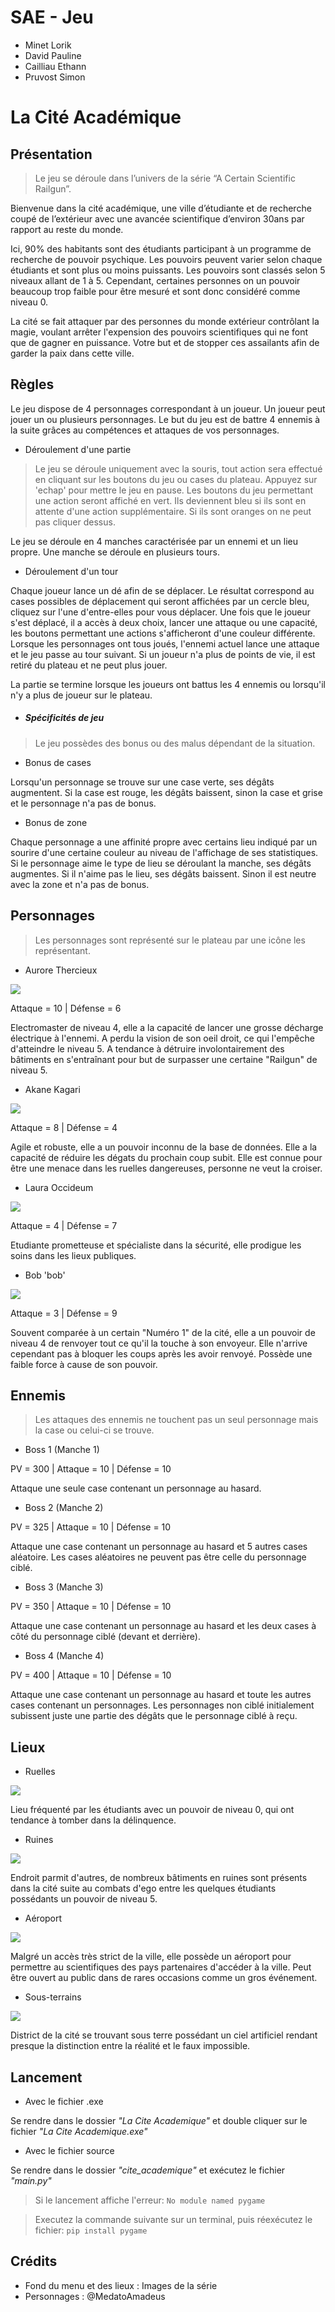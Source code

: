 # SAE - Jeu
- Minet Lorik
- David Pauline
- Cailliau Ethann
- Pruvost Simon


# La Cité Académique
## Présentation
> Le jeu se déroule dans l’univers de la série “A Certain Scientific Railgun”.

Bienvenue dans la cité académique, une ville d’étudiante et de recherche coupé de l’extérieur avec une avancée scientifique d’environ 30ans par rapport au reste du monde.

Ici, 90% des habitants sont des étudiants participant à un programme de recherche de pouvoir psychique. Les pouvoirs peuvent varier selon chaque étudiants et sont plus ou moins puissants.
Les pouvoirs sont classés selon 5 niveaux allant de 1 à 5. Cependant, certaines personnes on un pouvoir beaucoup trop faible pour être mesuré et sont donc considéré comme niveau 0.

La cité se fait attaquer par des personnes du monde extérieur contrôlant la magie, voulant arrêter l'expension des pouvoirs scientifiques qui ne font que de gagner en puissance.
Votre but et de stopper ces assailants afin de garder la paix dans cette ville.

## Règles

Le jeu dispose de 4 personnages correspondant à un joueur. Un joueur peut jouer un ou plusieurs personnages. Le but du jeu est de battre 4 ennemis à la suite grâces au compétences et attaques de vos personnages.

  
- Déroulement d'une partie

> Le jeu se déroule uniquement avec la souris, tout action sera effectué en cliquant sur les boutons du jeu ou cases du plateau.
> Appuyez sur 'echap' pour mettre le jeu en pause.
> Les boutons du jeu permettant une action seront affiché en vert. Ils deviennent bleu si ils sont en attente d'une action supplémentaire. Si ils sont oranges on ne peut pas cliquer dessus.


Le jeu se déroule en 4 manches caractérisée par un ennemi et un lieu propre. Une manche se déroule en plusieurs tours.


- Déroulement d'un tour

Chaque joueur lance un dé afin de se déplacer. Le résultat correspond au cases possibles de déplacement qui seront affichées par un cercle bleu, cliquez sur l'une d'entre-elles pour vous déplacer.
Une fois que le joueur s'est déplacé, il a accès à deux choix, lancer une attaque ou une capacité, les boutons permettant une actions s'afficheront d'une couleur différente.
Lorsque les personnages ont tous joués, l'ennemi actuel lance une attaque et le jeu passe au tour suivant. Si un joueur n'a plus de points de vie, il est retiré du plateau et ne peut plus jouer.

La partie se termine lorsque les joueurs ont battus les 4 ennemis ou lorsqu'il n'y a plus de joueur sur le plateau.

- ##### Spécificités de jeu
>Le jeu possèdes des bonus ou des malus dépendant de la situation.

- Bonus de cases

Lorsqu'un personnage se trouve sur une case verte, ses dégâts augmentent.
Si la case est rouge, les dégâts baissent, sinon la case et grise et le personnage n'a pas de bonus.

- Bonus de zone

Chaque personnage a une affinité propre avec certains lieu indiqué par un sourire d'une certaine couleur au niveau de l'affichage de ses statistiques.
Si le personnage aime le type de lieu se déroulant la manche, ses dégâts augmentes.
Si il n'aime pas le lieu, ses dégâts baissent. Sinon il est neutre avec la zone et n'a pas de bonus.


## Personnages
> Les personnages sont représenté sur le plateau par une icône les représentant.


- Aurore Thercieux

![](https://cdn.discordapp.com/attachments/560215468086919192/1165662835888623686/aurore_sans_fond.png)

Attaque = 10 | Défense = 6

Electromaster de niveau 4, elle a la capacité de lancer une grosse décharge électrique à l'ennemi.
A perdu la vision de son oeil droit, ce qui l'empêche d'atteindre le niveau 5. A tendance à détruire involontairement des bâtiments en s'entraînant pour but de surpasser une certaine "Railgun" de niveau 5.


- Akane Kagari

![](https://cdn.discordapp.com/attachments/560215468086919192/1165662836199010354/akane_sans_fond.png)

Attaque = 8 | Défense = 4

Agile et robuste, elle a un pouvoir inconnu de la base de données. Elle a la capacité de réduire les dégats du prochain coup subit. Elle est connue pour être une menace dans les ruelles dangereuses, personne ne veut la croiser.


- Laura Occideum

![](https://cdn.discordapp.com/attachments/560215468086919192/1165662835339177994/laura_sans_fond.png)

Attaque = 4 | Défense = 7

Etudiante prometteuse et spécialiste dans la sécurité, elle prodigue les soins dans les lieux publiques.


- Bob 'bob'

![](https://cdn.discordapp.com/attachments/560215468086919192/1165662835603423242/bob_sans_fond.png)

Attaque = 3 | Défense = 9

Souvent comparée à un certain "Numéro 1" de la cité, elle a un pouvoir de niveau 4 de renvoyer tout ce qu'il la touche à son envoyeur. Elle n'arrive cependant pas à bloquer les coups après les avoir renvoyé. Possède une faible force à cause de son pouvoir.


## Ennemis
> Les attaques des ennemis ne touchent pas un seul personnage mais la case ou celui-ci se trouve.

- Boss 1 (Manche 1)

PV = 300 | Attaque = 10 | Défense = 10

Attaque une seule case contenant un personnage au hasard.


- Boss 2 (Manche 2)

PV = 325 | Attaque = 10 | Défense = 10

Attaque une case contenant un personnage au hasard et 5 autres cases aléatoire.
Les cases aléatoires ne peuvent pas être celle du personnage ciblé.


- Boss 3 (Manche 3)

PV = 350 | Attaque = 10 | Défense = 10

Attaque une case contenant un personnage au hasard et les deux cases à côté du personnage ciblé (devant et derrière).


- Boss 4 (Manche 4)

PV = 400 | Attaque = 10 | Défense = 10

Attaque une case contenant un personnage au hasard et toute les autres cases contenant un personnages.
Les personnages non ciblé initialement subissent juste une partie des dégâts que le personnage ciblé à reçu.


## Lieux
- Ruelles

![](https://cdn.discordapp.com/attachments/560215468086919192/1165673034200404089/ruelles.jpg)

Lieu fréquenté par les étudiants avec un pouvoir de niveau 0, qui ont tendance à tomber dans la délinquence.

- Ruines

![](https://cdn.discordapp.com/attachments/560215468086919192/1165673034552705124/ruines.jpg)

Endroit parmit d'autres, de nombreux bâtiments en ruines sont présents dans la cité suite au combats d'ego entre les quelques étudiants possédants un pouvoir de niveau 5.

- Aéroport

![](https://cdn.discordapp.com/attachments/560215468086919192/1165673033852256488/aeroport.jpg)

Malgré un accès très strict de la ville, elle possède un aéroport pour permettre au scientifiques des pays partenaires d'accéder à la ville. Peut être ouvert au public dans de rares occasions comme un gros événement.

- Sous-terrains

![](https://cdn.discordapp.com/attachments/560215468086919192/1165673033432838224/sous-terrain.jpg)

District de la cité se trouvant sous terre possédant un ciel artificiel rendant presque la distinction entre la réalité et le faux impossible.

## Lancement

- Avec le fichier .exe

Se rendre dans le dossier _"La Cite Academique"_ et double cliquer sur le fichier _"La Cite Academique.exe"_ 

- Avec le fichier source

Se rendre dans le dossier _"cite_academique"_ et exécutez le fichier _"main.py"_

> Si le lancement affiche l'erreur: ```No module named pygame```

> Executez la commande suivante sur un terminal, puis réexécutez le fichier: ```pip install pygame```

## Crédits

- Fond du menu et des lieux : Images de la série
- Personnages : @MedatoAmadeus
